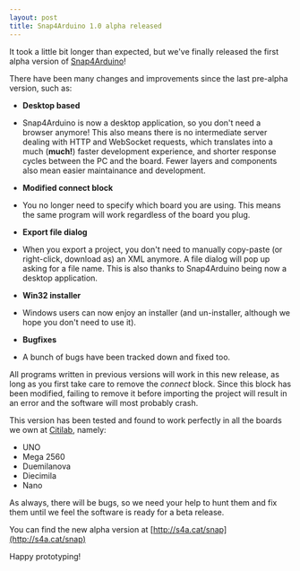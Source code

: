 ```yaml
---
layout: post
title: Snap4Arduino 1.0 alpha released
---
```


It took a little bit longer than expected, but we've finally released the first alpha version of [Snap4Arduino](http://s4a.cat/snap)!

There have been many changes and improvements since the last pre-alpha version, such as:

- **Desktop based**
- Snap4Arduino is now a desktop application, so you don't need a browser anymore! This also means there is no intermediate server dealing with HTTP and WebSocket requests, which translates into a much (**much!**) faster development experience, and shorter response cycles between the PC and the board. Fewer layers and components also mean easier maintainance and development.

- **Modified connect block**
- You no longer need to specify which board you are using. This means the same program will work regardless of the board you plug.

- **Export file dialog**
- When you export a project, you don't need to manually copy-paste (or right-click, download as) an XML anymore. A file dialog will pop up asking for a file name. This is also thanks to Snap4Arduino being now a desktop application.

- **Win32 installer**
- Windows users can now enjoy an installer (and un-installer, although we hope you don't need to use it).

- **Bugfixes**
- A bunch of bugs have been tracked down and fixed too.

All programs written in previous versions will work in this new release, as long as you first take care to remove the *connect* block. Since this block has been modified, failing to remove it before importing the project will result in an error and the software will most probably crash.

This version has been tested and found to work perfectly in all the boards we own at [Citilab](http://citilab.eu), namely:

- UNO
- Mega 2560
- Duemilanova
- Diecimila
- Nano

As always, there will be bugs, so we need your help to hunt them and fix them until we feel the software is ready for a beta release.

You can find the new alpha version at [http://s4a.cat/snap](http://s4a.cat/snap)

Happy prototyping!
